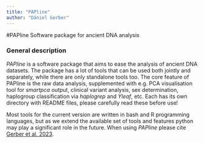 ```yaml
---
title: "PAPline"
author: "Dániel Gerber"
---
```

#PAPline
Software package for ancient DNA analysis

### General description

*PAPline* is a software package that aims to ease the analysis of ancient DNA datasets. The package has a lot of tools that can be used both jointly and separately, while there are only standalone tools too. The core feature of PAPline is the raw data analysis, supplemented with e.g. PCA visualisation tool for *smartpca* output, clinical variant analysis, sex determination, haplogroup classification via *haplogrep* and *Yleaf*, etc. Each has its own directory with README files, please carefully read these before use!

Most tools for the current version are written in bash and R programming languages, but as we extend the available set of tools and features python may play a significant role in the future. When using *PAPline* please cite [Gerber et al. 2023](https://www.biorxiv.org/content/10.1101/2022.02.03.478968v2).
